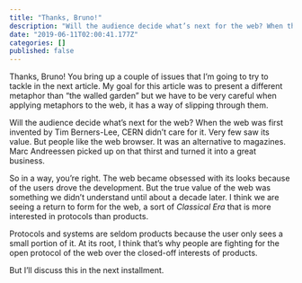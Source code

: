 ```yaml
---
title: "Thanks, Bruno!"
description: "Will the audience decide what’s next for the web? When the web was first invented by Tim Berners-Lee, CERN didn’t care for it. Very few saw…"
date: "2019-06-11T02:00:41.177Z"
categories: []
published: false
---
```


Thanks, Bruno! You bring up a couple of issues that I’m going to try to tackle in the next article. My goal for this article was to present a different metaphor than “the walled garden” but we have to be very careful when applying metaphors to the web, it has a way of slipping through them. 

Will the audience decide what’s next for the web? When the web was first invented by Tim Berners-Lee, CERN didn’t care for it. Very few saw its value. But people like the web browser. It was an alternative to magazines. Marc Andreessen picked up on that thirst and turned it into a great business. 

So in a way, you’re right. The web became obsessed with its looks because of the users drove the development. But the true value of the web was something we didn’t understand until about a decade later. I think we are seeing a return to form for the web, a sort of _Classical Era_ that is more interested in protocols than products.

Protocols and systems are seldom products because the user only sees a small portion of it. At its root, I think that’s why people are fighting for the open protocol of the web over the closed-off interests of products.

But I’ll discuss this in the next installment.
